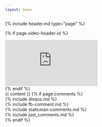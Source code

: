 ```yaml
---
layout: base
---
```


{% include header.md type="page" %}

{% if page.video-header-id %}

<div class="video-container">
  <iframe
    src="http://www.youtube.com/embed/{{ page.video-header-id }}"
    rel=0&modestbranding=1&autohide=1&showinfo=0&controls=0"
    frameborder="0"
    allowfullscreen
  ></iframe>
</div>
{% endif %}

<div class="container" role="main">
  <div class="row">
    <div class="col-lg-8 col-lg-offset-2 col-md-10 col-md-offset-1">
      {{ content }}
      {% if page.comments %}
      <div class="disqus-comments">{% include disqus.md %}</div>
      {% include fb-comment.md %}
      <div class="staticman-comments">{% include staticman-comments.md %}</div>
      <div class="justcomments-comments">{% include just_comments.md %}</div>
      {% endif %}
    </div>

  </div>
</div>
